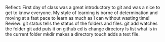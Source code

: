 Reflect: First day of class was a great introductory to git and was a nice to get to know everyone.
        My style of learning is borne of determination and moving at a fast pace to learn as much as I can without wasting time!
Review: git status tells the status of the folders and files.
        git add watches the folder
        git add puts it on github
        cd is change directory
        ls list what is in the current folder
        mkdir makes a directory
        touch adds a text file.      
